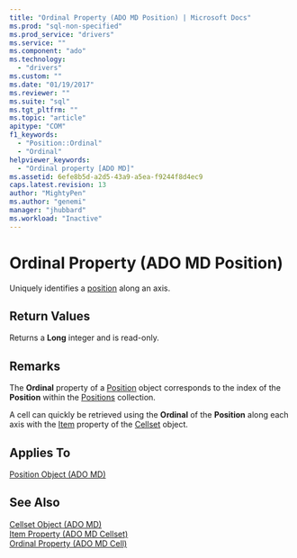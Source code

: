 ```yaml
---
title: "Ordinal Property (ADO MD Position) | Microsoft Docs"
ms.prod: "sql-non-specified"
ms.prod_service: "drivers"
ms.service: ""
ms.component: "ado"
ms.technology:
  - "drivers"
ms.custom: ""
ms.date: "01/19/2017"
ms.reviewer: ""
ms.suite: "sql"
ms.tgt_pltfrm: ""
ms.topic: "article"
apitype: "COM"
f1_keywords: 
  - "Position::Ordinal"
  - "Ordinal"
helpviewer_keywords: 
  - "Ordinal property [ADO MD]"
ms.assetid: 6efe8b5d-a2d5-43a9-a5ea-f9244f8d4ec9
caps.latest.revision: 13
author: "MightyPen"
ms.author: "genemi"
manager: "jhubbard"
ms.workload: "Inactive"
---
```

# Ordinal Property (ADO MD Position)
Uniquely identifies a [position](../../../ado/reference/ado-md-api/position-object-ado-md.md) along an axis.  
  
## Return Values  
 Returns a **Long** integer and is read-only.  
  
## Remarks  
 The **Ordinal** property of a [Position](../../../ado/reference/ado-md-api/position-object-ado-md.md) object corresponds to the index of the **Position** within the [Positions](../../../ado/reference/ado-md-api/positions-collection-ado-md.md) collection.  
  
 A cell can quickly be retrieved using the **Ordinal** of the **Position** along each axis with the [Item](../../../ado/reference/ado-md-api/item-property-ado-md-cellset.md) property of the [Cellset](../../../ado/reference/ado-md-api/cellset-object-ado-md.md) object.  
  
## Applies To  
 [Position Object (ADO MD)](../../../ado/reference/ado-md-api/position-object-ado-md.md)  
  
## See Also  
 [Cellset Object (ADO MD)](../../../ado/reference/ado-md-api/cellset-object-ado-md.md)   
 [Item Property (ADO MD Cellset)](../../../ado/reference/ado-md-api/item-property-ado-md-cellset.md)   
 [Ordinal Property (ADO MD Cell)](../../../ado/reference/ado-md-api/ordinal-property-ado-md-cell.md)

